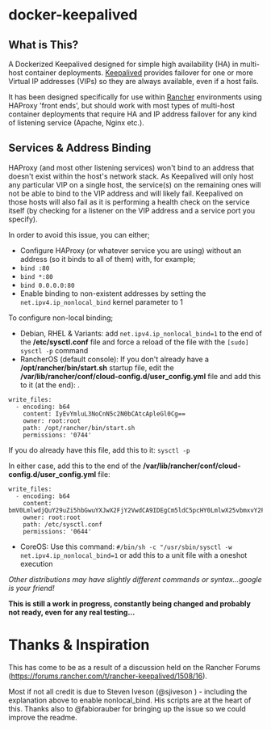 # docker-keepalived

## What is This?

A Dockerized Keepalived designed for simple high availability (HA) in multi-host container deployments. [Keepalived](http://www.keepalived.org/) provides failover for one or more Virtual IP addresses (VIPs) so they are always available, even if a host fails.

It has been designed specifically for use within [Rancher](http://rancher.com/) environments using HAProxy 'front ends', but should work with most types of multi-host container deployments that require HA and IP address failover for any kind of listening service (Apache, Nginx etc.).

## Services & Address Binding

HAProxy (and most other listening services) won't bind to an address that doesn't exist within the host's network stack. As Keepalived will only host any particular VIP on a single host, the service(s) on the remaining ones will not be able to bind to the VIP address and will likely fail. Keepalived on those hosts will also fail as it is performing a health check on the service itself (by checking for a listener on the VIP address and a service port you specify). 

In order to avoid this issue, you can either;

- Configure HAProxy (or whatever service you are using) without an address (so it binds to all of them) with, for example;
 - `bind :80`
 - `bind *:80`
 - `bind 0.0.0.0:80`
- Enable binding to non-existent addresses by setting the `net.ipv4.ip_nonlocal_bind` kernel parameter to 1

To configure non-local binding;

- Debian, RHEL & Variants: add `net.ipv4.ip_nonlocal_bind=1` to the end of the **/etc/sysctl.conf** file and force a reload of the file with the `[sudo] sysctl -p` command
- RancherOS (default console): If you don't already have a **/opt/rancher/bin/start.sh** startup file, edit the **/var/lib/rancher/conf/cloud-config.d/user_config.yml** file and add this to it (at the end):
.
```
write_files:
  - encoding: b64 
    content: IyEvYmluL3NoCnN5c2N0bCAtcApleGl0Cg==
    owner: root:root
    path: /opt/rancher/bin/start.sh
    permissions: '0744'
```
If you do already have this file, add this to it: `sysctl -p`

In either case, add this to the end of the **/var/lib/rancher/conf/cloud-config.d/user_config.yml** file:
```
write_files:
  - encoding: b64 
    content: bmV0LmlwdjQuY29uZi5hbGwuYXJwX2FjY2VwdCA9IDEgCm5ldC5pcHY0LmlwX25vbmxvY2FsX2JpbmQgPSAxIApuZXQuaXB2NC5jb25mLmFsbC5wcm9tb3RlX3NlY29uZGFyaWVzID0gMQo=
    owner: root:root
    path: /etc/sysctl.conf
    permissions: '0644'
```
- CoreOS: Use this command: `#/bin/sh -c "/usr/sbin/sysctl -w net.ipv4.ip_nonlocal_bind=1` or add this to a unit file with a oneshot execution
  
*Other distributions may have slightly different commands or syntax...google is your friend!*

**This is still a work in progress, constantly being changed and probably not ready, even for any real testing...**

# Thanks & Inspiration
This has come to be as a result of a discussion held on the Rancher Forums (https://forums.rancher.com/t/rancher-keepalived/1508/16).

Most if not all credit is due to Steven Iveson (@sjiveson ) - including the explanation above to enable nonlocal_bind. His scripts are at the heart of this.   Thanks also to @fabiorauber for bringing up the issue so we could improve the readme.
